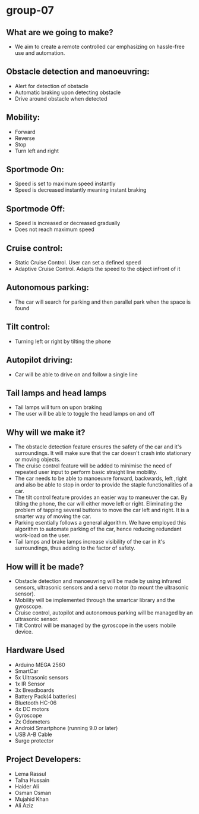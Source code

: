 # group-07
## What are we going to make?
- We aim to create a remote controlled car emphasizing on hassle-free use and automation. 

## Obstacle detection and manoeuvring:
* Alert for detection of obstacle
* Automatic braking upon detecting obstacle 
* Drive around obstacle when detected

## Mobility:
* Forward
* Reverse
* Stop
* Turn left and right

## Sportmode On:
* Speed is set to maximum speed instantly
* Speed is decreased instantly meaning instant braking

## Sportmode Off: 
* Speed is increased or decreased gradually 
* Does not reach maximum speed

## Cruise control:
* Static Cruise Control. User can set a defined speed
* Adaptive Cruise Control. Adapts the speed to the object infront of it

## Autonomous parking:
* The car will search for parking and then parallel park when the space is found

## Tilt control: 
* Turning left or right by tilting the phone 

## Autopilot driving: 
* Car will be able to drive on and follow a single line

## Tail lamps and head lamps
* Tail lamps will turn on upon braking
* The user will be able to toggle the head lamps on and off

## Why will we make it?
* The obstacle detection feature ensures the safety of the car and it's surroundings. It will make sure that the car doesn't crash into stationary or moving objects.
* The cruise control feature will be added to minimise the need of repeated user input to perform basic straight line mobility. 
* The car needs to be able to manoeuvre forward, backwards, left ,right and also be able to stop in order to provide the staple functionalities of a car. 
* The tilt control feature provides an easier way to maneuver the car. By tilting the phone, the car will either move left or right. Eliminating the problem of tapping several buttons to move the car left and right. It is a smarter way of moving the car.
* Parking esentially follows a general algorithm. We have employed this algorithm to automate parking of the car, hence reducing redundant work-load on the user. 
* Tail lamps and brake lamps increase visibility of the car in it's surroundings, thus adding to the factor of safety. 

## How will it be made?
* Obstacle detection and manoeuvring will be made by using infrared sensors, ultrasonic sensors and a servo motor (to mount the ultrasonic sensor).
* Mobility will be implemented through the smartcar library and the gyroscope.
* Cruise control, autopilot and autonomous parking will be managed by an ultrasonic sensor.
* Tilt Control will be managed by the gyroscope in the users mobile device.

## Hardware Used
- Arduino MEGA 2560
- SmartCar
- 5x Ultrasonic sensors 
- 1x IR Sensor 
- 3x Breadboards
- Battery Pack(4 batteries)
- Bluetooth HC-06
- 4x DC motors
- Gyroscope
- 2x Odometers
- Android Smartphone (running 9.0 or later) 
- USB A-B Cable
- Surge protector 

## Project Developers:  
- Lema Rassul
- Talha Hussain
- Haider Ali
- Osman Osman
- Mujahid Khan
- Ali Aziz




